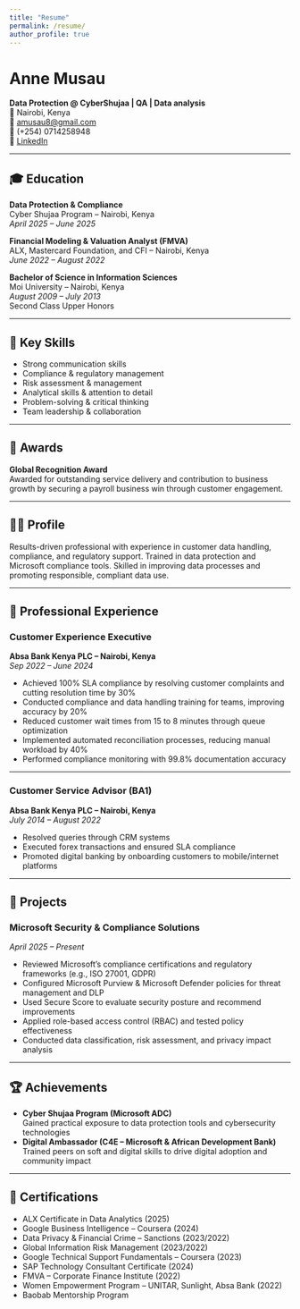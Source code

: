 ```yaml
---
title: "Resume"
permalink: /resume/
author_profile: true
---
```

# Anne Musau  
**Data Protection @ CyberShujaa | QA | Data analysis**  
📍 Nairobi, Kenya  
📧 amusau8@gmail.com  
📱 (+254) 0714258948  
🔗 [LinkedIn](https://www.linkedin.com/in/anne-musau/)

---

## 🎓 Education

**Data Protection & Compliance**  
Cyber Shujaa Program – Nairobi, Kenya  
*April 2025 – June 2025*

**Financial Modeling & Valuation Analyst (FMVA)**  
ALX, Mastercard Foundation, and CFI – Nairobi, Kenya  
*June 2022 – August 2022*

**Bachelor of Science in Information Sciences**  
Moi University – Nairobi, Kenya  
*August 2009 – July 2013*  
Second Class Upper Honors

---

## 🧠 Key Skills

- Strong communication skills  
- Compliance & regulatory management  
- Risk assessment & management  
- Analytical skills & attention to detail  
- Problem-solving & critical thinking  
- Team leadership & collaboration  

---

## 🏅 Awards

**Global Recognition Award**  
Awarded for outstanding service delivery and contribution to business growth by securing a payroll business win through customer engagement.

---

## 🧑‍💼 Profile

Results-driven professional with experience in customer data handling, compliance, and regulatory support. Trained in data protection and Microsoft compliance tools. Skilled in improving data processes and promoting responsible, compliant data use.

---

## 💼 Professional Experience

### **Customer Experience Executive**  
**Absa Bank Kenya PLC – Nairobi, Kenya**  
*Sep 2022 – June 2024*  
- Achieved 100% SLA compliance by resolving customer complaints and cutting resolution time by 30%  
- Conducted compliance and data handling training for teams, improving accuracy by 20%  
- Reduced customer wait times from 15 to 8 minutes through queue optimization  
- Implemented automated reconciliation processes, reducing manual workload by 40%  
- Performed compliance monitoring with 99.8% documentation accuracy  

---

### **Customer Service Advisor (BA1)**  
**Absa Bank Kenya PLC – Nairobi, Kenya**  
*July 2014 – August 2022*  
- Resolved queries through CRM systems  
- Executed forex transactions and ensured SLA compliance  
- Promoted digital banking by onboarding customers to mobile/internet platforms  

---

## 🧪 Projects

### **Microsoft Security & Compliance Solutions**  
*April 2025 – Present*  
- Reviewed Microsoft’s compliance certifications and regulatory frameworks (e.g., ISO 27001, GDPR)  
- Configured Microsoft Purview & Microsoft Defender policies for threat management and DLP  
- Used Secure Score to evaluate security posture and recommend improvements  
- Applied role-based access control (RBAC) and tested policy effectiveness  
- Conducted data classification, risk assessment, and privacy impact analysis  

---

## 🏆 Achievements

- **Cyber Shujaa Program (Microsoft ADC)**  
  Gained practical exposure to data protection tools and cybersecurity technologies  
- **Digital Ambassador (C4E – Microsoft & African Development Bank)**  
  Trained peers on soft and digital skills to drive digital adoption and community impact  

---

## 📜 Certifications

- ALX Certificate in Data Analytics (2025)  
- Google Business Intelligence – Coursera (2024)  
- Data Privacy & Financial Crime – Sanctions (2023/2022)  
- Global Information Risk Management (2023/2022)  
- Google Technical Support Fundamentals – Coursera (2023)  
- SAP Technology Consultant Certificate (2024)  
- FMVA – Corporate Finance Institute (2022)  
- Women Empowerment Program – UNITAR, Sunlight, Absa Bank (2022)  
- Baobab Mentorship Program
